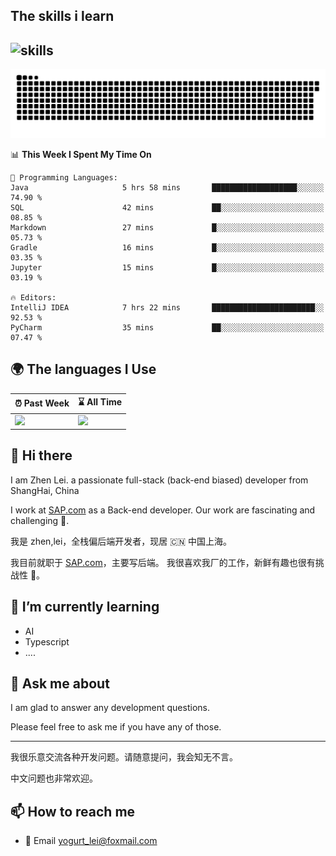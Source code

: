 ## The skills i learn

![skills](https://skillicons.dev/icons?i=js,ts,nodejs,androidstudio,apple,azure,bash,discord,docker,django,eclipse,express,git,github,githubactions,gitlab,gmail,go,gradle,grafana,idea,ai,java,jenkins,jest,jquery,kafka,kubernetes,linux,md,maven,mongodb,mysql,nestjs,nginx,notion,npm,obsidian,postgres,postman,powershell,prometheus,pycharm,py,redis,regex,spring,sqlite,stackoverflow,sublime,scala,selenium,svg,swift,vscode,vite,vitest,vue,webstorm,yarn)
---

[![](https://raw.githubusercontent.com/Yogurt-lei/Yogurt-lei/main/github-snake.svg)](https://github.com/Yogurt-lei)

<!--START_SECTION:waka-->
📊 **This Week I Spent My Time On** 

```text
💬 Programming Languages: 
Java                     5 hrs 58 mins       ███████████████████░░░░░░   74.90 % 
SQL                      42 mins             ██░░░░░░░░░░░░░░░░░░░░░░░   08.85 % 
Markdown                 27 mins             █░░░░░░░░░░░░░░░░░░░░░░░░   05.73 % 
Gradle                   16 mins             █░░░░░░░░░░░░░░░░░░░░░░░░   03.35 % 
Jupyter                  15 mins             █░░░░░░░░░░░░░░░░░░░░░░░░   03.19 % 

🔥 Editors: 
IntelliJ IDEA            7 hrs 22 mins       ███████████████████████░░   92.53 % 
PyCharm                  35 mins             ██░░░░░░░░░░░░░░░░░░░░░░░   07.47 % 
```


<!--END_SECTION:waka-->


## 🌍 The languages I Use

| ⏰ Past Week                                                                                                                                                  | ⌛️ All Time                                                                                                                                                  |
| :------------------------------------------------------------------------------------------------------------------------------------------------------------ | :------------------------------------------------------------------------------------------------------------------------------------------------------------ |
| <a href="https://wakatime.com/@9a64fd4e-85ff-48a6-a0c1-e09ecd80bab9"> <img src="https://wakatime.com/share/@9a64fd4e-85ff-48a6-a0c1-e09ecd80bab9/5f97c4a7-f918-43db-bace-c48898f1cd61.svg" height="300px"></a> | <a href="https://wakatime.com/@9a64fd4e-85ff-48a6-a0c1-e09ecd80bab9"><img src="https://wakatime.com/share/@9a64fd4e-85ff-48a6-a0c1-e09ecd80bab9/455e730b-0452-4b83-9bc2-fb46e42553a7.svg" height="300px"></a> |

## 👋 Hi there

I am Zhen Lei. a passionate full-stack (back-end biased) developer from ShangHai, China

I work at [SAP.com](https://www.sap.com) as a Back-end developer.
Our work are fascinating and challenging 💪.

我是 zhen,lei，全栈偏后端开发者，现居 🇨🇳 中国上海。

我目前就职于 [SAP.com](https://www.sap.cn)，主要写后端。
我很喜欢我厂的工作，新鲜有趣也很有挑战性 💪。

## 🌱 I’m currently learning

- AI
- Typescript
- ....

## 💬 Ask me about

I am glad to answer any development questions.

Please feel free to ask me if you have any of those.

---

我很乐意交流各种开发问题。请随意提问，我会知无不言。

中文问题也非常欢迎。

## 📫 How to reach me

- 📧 Email [yogurt_lei@foxmail.com](mailto:yogurt_lei@foxmail.com)
